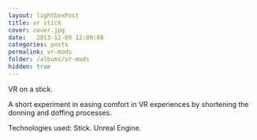 ```yaml
---
layout: lightboxPost
title: vr stick
cover: cover.jpg
date:   2013-12-09 12:00:00
categories: posts
permalink: vr-mods
folder: /albums/vr-mods
hidden: true
---
```


VR on a stick.
<!--more-->
A short experiment in easing comfort in VR experiences by shortening the donning and doffing processes.

Technologies used: Stick. Unreal Engine.